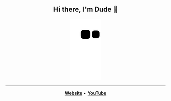 <h2 align="center">Hi there, I'm Dude 👋</h2>


 
<div align="center">

![Metrics](https://raw.githubusercontent.com/DevEvil99/DevEvil99/output/github-contribution-grid-snake.svg)
 
</div>

<hr/>

 <p align="center">
  <a href="https://dude0002.github.io/"><strong>Website</strong></a> •
  <a href="https://youtube.com/@dude0002"><strong>YouTube</strong></a>
</p>
